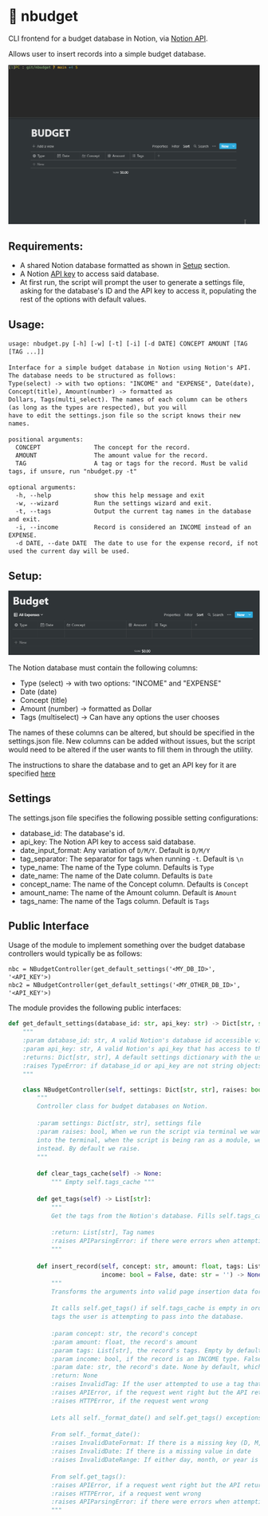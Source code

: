 # 💸 nbudget
CLI frontend for a budget database in Notion, via [Notion API]("https://developers.notion.com/").

Allows user to insert records into a simple budget database.

![](https://github.com/tfari/nbudget/blob/main/nbudget_animation.gif)

## Requirements:
* A shared Notion database formatted as shown in [Setup](#Setup) section.
* A Notion [API key]("https://www.notion.so/my-integrations") to access said database.
* At first run, the script will prompt the user to generate a settings file, asking for the database's ID
and the API key to access it, populating the rest of the options with default values.

## Usage:
```
usage: nbudget.py [-h] [-w] [-t] [-i] [-d DATE] CONCEPT AMOUNT [TAG [TAG ...]]

Interface for a simple budget database in Notion using Notion's API. The database needs to be structured as follows:
Type(select) -> with two options: "INCOME" and "EXPENSE", Date(date), Concept(title), Amount(number) -> formatted as
Dollars, Tags(multi_select). The names of each column can be others (as long as the types are respected), but you will
have to edit the settings.json file so the script knows their new names.

positional arguments:
  CONCEPT               The concept for the record.
  AMOUNT                The amount value for the record.
  TAG                   A tag or tags for the record. Must be valid tags, if unsure, run "nbudget.py -t"

optional arguments:
  -h, --help            show this help message and exit
  -w, --wizard          Run the settings wizard and exit.
  -t, --tags            Output the current tag names in the database and exit.
  -i, --income          Record is considered an INCOME instead of an EXPENSE.
  -d DATE, --date DATE  The date to use for the expense record, if not used the current day will be used.
```

## Setup:

![](https://github.com/tfari/nbudget/blob/main/budget_db.png)

The Notion database must contain the following columns:
* Type (select) →  with two options: "INCOME" and "EXPENSE"
* Date (date)
* Concept (title)
* Amount (number) →  formatted as Dollar
* Tags (multiselect) →  Can have any options the user chooses

The names of these columns can be altered, but should be specified in the settings.json file. New
columns can be added without issues, but the script would need to be altered if the user wants to
fill them in through the utility.

The instructions to share the database and to get an API key for it are specified [here](https://developers.notion.com/docs)

## Settings
The settings.json file specifies the following possible setting configurations:

* database_id: The database's id.
* api_key: The Notion API key to access said database.
* date_input_format: Any variation of `D/M/Y`. Default is `D/M/Y`
* tag_separator: The separator for tags when running `-t`. Default is `\n`
* type_name: The name of the Type column. Defaults is `Type`
* date_name: The name of the Date column. Defaults is `Date`
* concept_name: The name of the Concept column. Defaults is `Concept`
* amount_name: The name of the Amount column. Default is `Amount`
* tags_name: The name of the Tags column. Default is `Tags`

## Public Interface
Usage of the module to implement something over the budget database controllers would typically be as follows:

```
nbc = NBudgetController(get_default_settings('<MY_DB_ID>', '<API_KEY'>)
nbc2 = NBudgetController(get_default_settings('<MY_OTHER_DB_ID>', '<API_KEY'>)
```

The module provides the following public interfaces:

```python
def get_default_settings(database_id: str, api_key: str) -> Dict[str, str]:
    """
    :param database_id: str, A valid Notion's database id accessible via the api_key.
    :param api_key: str, A valid Notion's api_key that has access to the database under database_id.
    :returns: Dict[str, str], A default settings dictionary with the users information.
    :raises TypeError: if database_id or api_key are not string objects.
    """
```
```python
    class NBudgetController(self, settings: Dict[str, str], raises: bool = True):
        """
        Controller class for budget databases on Notion.

        :param settings: Dict[str, str], settings file
        :param raises: bool, When we run the script via terminal we want the errors to be printed
        into the terminal, when the script is being ran as a module, we want to raise our errors
        instead. By default we raise.
        """
        
        def clear_tags_cache(self) -> None:
            """ Empty self.tags_cache """
    
        def get_tags(self) -> List[str]:
            """
            Get the tags from the Notion's database. Fills self.tags_cache and returns them.
    
            :return: List[str], Tag names
            :raises APIParsingError: if there were errors when attempting to parse the API response
            """
            
        def insert_record(self, concept: str, amount: float, tags: List[str] = None,
                          income: bool = False, date: str = '') -> None:
            """
            Transforms the arguments into valid page insertion data for the API and calls it.
    
            It calls self.get_tags() if self.tags_cache is empty in order to be able to validate the
            tags the user is attempting to pass into the database.
    
            :param concept: str, the record's concept
            :param amount: float, the record's amount
            :param tags: List[str], the record's tags. Empty by default.
            :param income: bool, if the record is an INCOME type. False by default.
            :param date: str, the record's date. None by default, which will use today's date.
            :return: None
            :raises InvalidTag: If the user attempted to use a tag that did not exist in Notion's db
            :raises APIError, if the request went right but the API returned an error
            :raises HTTPError, if the request went wrong
    
            Lets all self._format_date() and self.get_tags() exceptions escalate:
    
            From self._format_date():
            :raises InvalidDateFormat: If there is a missing key (D, M, Y) in date_input_format
            :raises InvalidDate: If there is a missing value in date
            :raises InvalidDateRange: If either day, month, or year is beyond range
    
            From self.get_tags():
            :raises APIError, if a request went right but the API returned an error
            :raises HTTPError, if a request went wrong
            :raises APIParsingError: if there were errors when attempting to parse the Tags API response
            """
```


